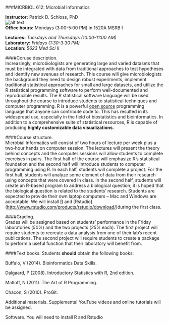 ###MICRBIOL 612:  Microbial Informatics

**Instructor:**  Patrick D. Schloss, PhD  
![alt text](C:\Users\Yao\Pictures\schloss.jpg)  
**Office hours:**  Mondays (3:00-5:00 PM) in 1520A MSRB I

**Lectures:**  *Tuesdays and Thursdays (10:00-11:00 AM)*  
**Laboratory:**  *Fridays (1:30-3:30 PM)*    
**Location:** *5623 Med Sci II*



####Coruse description.  
Increasingly, microbiologists are generating large and varied datasets that must be integrated with data from traditional approaches to test hypotheses and identify new avenues of research.  This course will give microbiologists the background they need to design robust experiments, implement traditional statistical approaches for small and large datasets, and utilize the R statistical programming software to perform well-documented and reproducible results.  The R statistical software language will be used throughout the course to introduce students to statistical techniques and computer programming.  R is a powerful [open source](http://en.wikipedia.org/wiki/The_Open_Source_Definition) programming language that anyone can contribute code to.  This has resulted in its widespread use, especially in the field of biostatistics and bioinformatics.  In addition to a comprehensive suite of statistical resources, R is capable of producing **highly customizable data visualizations**.

####Course structure.  
Microbial Informatics will consist of two hours of lecture per week plus a two-hour hands on computer session.  The lectures will present the theory behind concepts and the computer sessions will allow students to complete exercises in pairs.  The first half of the course will emphasize R’s statistical foundation and the second half will introduce students to computer programming using R.  In each half, students will complete a project.  For the first half, students will analyze some element of data from their research using concepts that were covered in class.  In the second half, students will create an R-based program to address a biological question; it is hoped that the biological question is related to the students’ research.  Students are expected to provide their own laptop computers – Mac and Windows are acceptable.  We will install [R](http://cran.r-project.org/bin/windows/base/) and [Rstudio] (http://www.rstudio.com/products/rstudio/download/)during the first class.

####Grading.  
Grades will be assigned based on students’ performance in the Friday laboratories (*50%*) and the two projects (*25%* each). The first project will require students to recreate a data analysis from one of their lab’s recent publications. The second project will require students to create a package to perform a useful function that their laboratory will benefit from.

####Text books.  Students **should** obtain the following books:

Buffalo, V (2014). Bioinformatics Data Skills.

Dalgaard, P (2008).  Introductory Statistics with R, 2nd edition.

Matloff, N  (2011).  The Art of R Programming.

Chacon, S (2010). ProGit.

Additional materials. Supplemental YouTube videos and online tutorials will be assigned.
 
Software. You will need to install R and Rstudio

